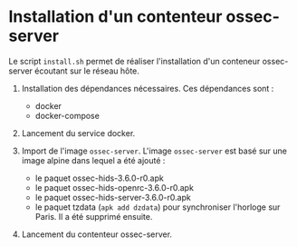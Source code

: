 # Installation d'un contenteur ossec-server

Le script `install.sh` permet de réaliser l'installation d'un conteneur ossec-server écoutant sur le réseau hôte.
	
1. Installation des dépendances nécessaires. Ces dépendances sont :
	- docker
	- docker-compose

2. Lancement du service docker.

3. Import de l'image `ossec-server`. L'image `ossec-server` est basé sur une image alpine dans lequel a été ajouté :
	- le paquet ossec-hids-3.6.0-r0.apk
	- le paquet ossec-hids-openrc-3.6.0-r0.apk
	- le paquet ossec-hids-server-3.6.0-r0.apk
	- le paquet tzdata (`apk add dzdata`) pour synchroniser l'horloge sur Paris. Il a été supprimé ensuite.
	
4. Lancement du contenteur ossec-server.
 	
